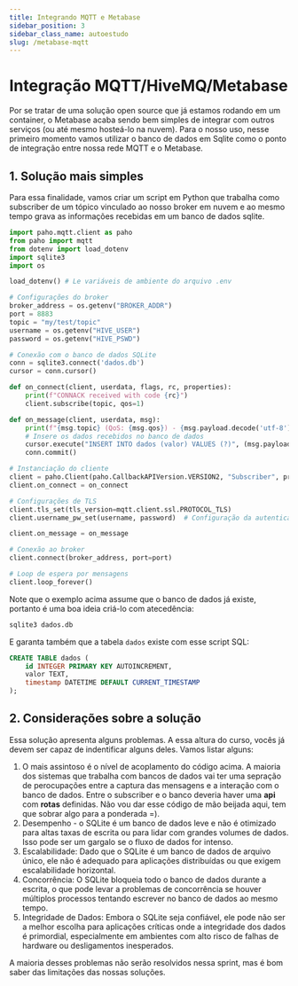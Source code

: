 ```yaml
---
title: Integrando MQTT e Metabase
sidebar_position: 3
sidebar_class_name: autoestudo
slug: /metabase-mqtt
---
```


# Integração MQTT/HiveMQ/Metabase

Por se tratar de uma solução open source que já estamos rodando em um
container, o Metabase acaba sendo bem simples de integrar com outros serviços
(ou até mesmo hosteá-lo na nuvem). Para o nosso uso, nesse primeiro momento
vamos utilizar o banco de dados em Sqlite como o ponto de integração entre
nossa rede MQTT e o Metabase.

## 1. Solução mais simples

Para essa finalidade, vamos criar um script em Python que trabalha como
subscriber de um tópico vinculado ao nosso broker em nuvem e ao mesmo tempo
grava as informações recebidas em um banco de dados sqlite.

```python showLineNumbers title="backend_de_pobre.py"
import paho.mqtt.client as paho
from paho import mqtt
from dotenv import load_dotenv
import sqlite3
import os

load_dotenv() # Le variáveis de ambiente do arquivo .env

# Configurações do broker
broker_address = os.getenv("BROKER_ADDR")
port = 8883
topic = "my/test/topic"
username = os.getenv("HIVE_USER")
password = os.getenv("HIVE_PSWD")

# Conexão com o banco de dados SQLite
conn = sqlite3.connect('dados.db')
cursor = conn.cursor()

def on_connect(client, userdata, flags, rc, properties):
    print(f"CONNACK received with code {rc}")
    client.subscribe(topic, qos=1)

def on_message(client, userdata, msg):
    print(f"{msg.topic} (QoS: {msg.qos}) - {msg.payload.decode('utf-8')}")
    # Insere os dados recebidos no banco de dados
    cursor.execute("INSERT INTO dados (valor) VALUES (?)", (msg.payload.decode(),))
    conn.commit()

# Instanciação do cliente
client = paho.Client(paho.CallbackAPIVersion.VERSION2, "Subscriber", protocol=paho.MQTTv5)
client.on_connect = on_connect

# Configurações de TLS
client.tls_set(tls_version=mqtt.client.ssl.PROTOCOL_TLS)
client.username_pw_set(username, password)  # Configuração da autenticação

client.on_message = on_message

# Conexão ao broker
client.connect(broker_address, port=port)

# Loop de espera por mensagens
client.loop_forever()
```

Note que o exemplo acima assume que o banco de dados já existe, portanto é uma
boa ideia criá-lo com atecedência:

```bash
sqlite3 dados.db
```

E garanta também que a tabela `dados` existe com esse script SQL:

```sql showLineNumbers title="cria_tabela.sql"
CREATE TABLE dados (
    id INTEGER PRIMARY KEY AUTOINCREMENT,
    valor TEXT,
    timestamp DATETIME DEFAULT CURRENT_TIMESTAMP
);
```

## 2. Considerações sobre a solução

Essa solução apresenta alguns problemas. A essa altura do curso, vocês já devem
ser capaz de indentificar alguns deles. Vamos listar alguns:
1. O mais assintoso é o nível de acoplamento do código acima. A maioria dos
   sistemas que trabalha com bancos de dados vai ter uma sepração de
   perocupações entre a captura das mensagens e a interação com o banco de
   dados. Entre o subscriber e o banco deveria haver uma **api** com **rotas**
   definidas. Não vou dar esse código de mão beijada aqui, tem que sobrar algo
   para a ponderada =).
2. Desempenho - o SQLite é um banco de dados leve e não é otimizado para altas
   taxas de escrita ou para lidar com grandes volumes de dados. Isso pode ser
   um gargalo se o fluxo de dados for intenso.
3. Escalabilidade: Dado que o SQLite é um banco de dados de arquivo único, ele
   não é adequado para aplicações distribuídas ou que exigem escalabilidade
   horizontal.
4. Concorrência: O SQLite bloqueia todo o banco de dados durante a escrita, o
   que pode levar a problemas de concorrência se houver múltiplos processos
   tentando escrever no banco de dados ao mesmo tempo.
5. Integridade de Dados: Embora o SQLite seja confiável, ele pode não ser a
   melhor escolha para aplicações críticas onde a integridade dos dados é
   primordial, especialmente em ambientes com alto risco de falhas de hardware
   ou desligamentos inesperados.

A maioria desses problemas não serão resolvidos nessa sprint, mas é bom saber
das limitações das nossas soluções.
